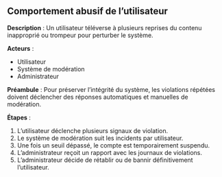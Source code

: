 ## Comportement abusif de l’utilisateur

**Description** :
Un utilisateur téléverse à plusieurs reprises du contenu inapproprié ou trompeur pour perturber le système.

**Acteurs** :

* Utilisateur
* Système de modération
* Administrateur

**Préambule** :
Pour préserver l’intégrité du système, les violations répétées doivent déclencher des réponses automatiques et manuelles de modération.

**Étapes** :

1. L’utilisateur déclenche plusieurs signaux de violation.
2. Le système de modération suit les incidents par utilisateur.
3. Une fois un seuil dépassé, le compte est temporairement suspendu.
4. L’administrateur reçoit un rapport avec les journaux de violations.
5. L’administrateur décide de rétablir ou de bannir définitivement l’utilisateur.
